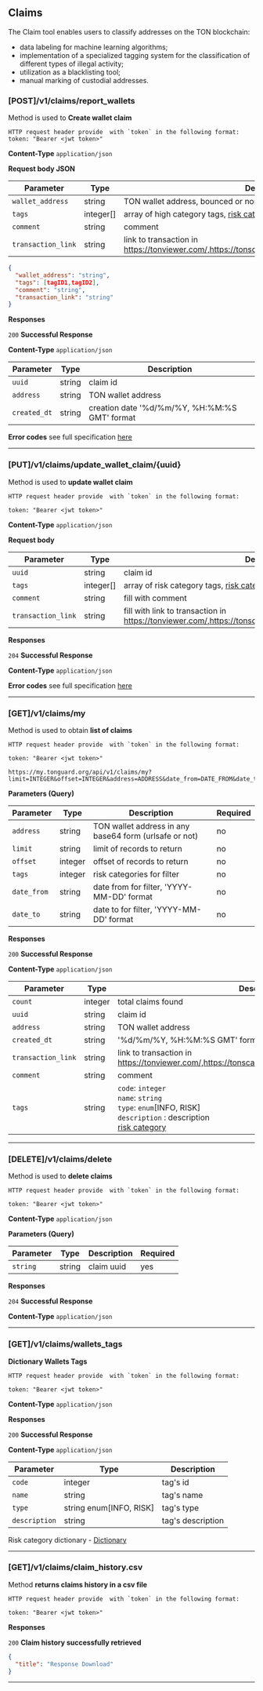 ##  Claims
The Claim tool enables users to classify addresses on the TON blockchain:
* data labeling for machine learning algorithms;
* implementation of a specialized tagging system for the classification of different types of illegal activity;
* utilization as a blacklisting tool;
* manual marking of custodial addresses.

### [POST]/v1/claims/report_wallets
Method is used to **Create wallet claim**

```
HTTP request header provide  with `token` in the following format:
token: "Bearer <jwt token>"
```

**Content-Type** `application/json`

**Request body JSON**

| Parameter          | Type      | Description                                                                                          | Required |
|--------------------|-----------|------------------------------------------------------------------------------------------------------|----------|
| `wallet_address`   | string    | TON wallet address, bounced or non-bounced format                                                    | yes      |
| `tags`             | integer[] | array of high category tags, [risk category ](../dictionary.md)                                      | yes      |
| `comment`          | string    | comment                                                                                              | no       |
| `transaction_link` | string    | link to transaction in https://tonviewer.com/,https://tonscan.org/,https://tonwhales.com/ru/explorer | no       |



```json
{
  "wallet_address": "string",
  "tags": [tagID1,tagID2],
  "comment": "string",
  "transaction_link": "string"
}
```

**Responses**

`200` **Successful Response**

**Content-Type** `application/json`

| Parameter    | Type   | Description                                   | 
|--------------|--------|-----------------------------------------------|
| `uuid`       | string | claim id                                      | 
| `address`    | string | TON wallet address                            | 
| `created_dt` | string | creation date '%d/%m/%Y, %H:%M:%S GMT' format | 


**Error codes** see full specification [here ](../errors.md)

***

### [PUT]/v1/claims/update_wallet_claim/{uuid}

Method is used to **update wallet claim**

```
HTTP request header provide  with `token` in the following format:

token: "Bearer <jwt token>"
```

**Content-Type** `application/json`

**Request body**

| Parameter          | Type      | Description                                                                                                    | Required |
|--------------------|-----------|----------------------------------------------------------------------------------------------------------------|----------|
| `uuid`             | string    | claim id                                                                                                       | yes      |
| `tags`             | integer[] | array of risk category tags, [risk category ](../dictionary.md)                                                | yes      |
| `comment`          | string    | fill with comment                                                                                              | no       |
| `transaction_link` | string    | fill with link to transaction in https://tonviewer.com/,https://tonscan.org/,https://tonwhales.com/ru/explorer | no       |


 **Responses**

`204` **Successful Response**

**Content-Type** `application/json`

**Error codes** see full specification [here ](../errors.md)

***

### [GET]/v1/claims/my
Method is used to obtain **list of claims**

```
HTTP request header provide  with `token` in the following format:

token: "Bearer <jwt token>"
```

```
https://my.tonguard.org/api/v1/claims/my?limit=INTEGER&offset=INTEGER&address=ADDRESS&date_from=DATE_FROM&date_to=DATE_TO&tags=INTEGER,INTEGER
```

**Parameters (Query)**

| Parameter   | Type    | Description                                            | Required |
|-------------|---------|--------------------------------------------------------|----------|
| `address`   | string  | TON wallet address in any base64 form (urlsafe or not) | no       |
| `limit`     | string  | limit of records to return                             | no       |
| `offset`    | integer | offset of records to return                            | no       |
| `tags`      | integer | risk categories for filter                             | no       |
| `date_from` | string  | date from for filter, 'YYYY-MM-DD' format              | no       |
| `date_to`   | string  | date to for filter, 'YYYY-MM-DD' format                | no       |

**Responses**

`200` **Successful Response**

**Content-Type** `application/json`

| Parameter          | Type    | Description                                                                                                                                    | 
|--------------------|---------|------------------------------------------------------------------------------------------------------------------------------------------------|
| `count`            | integer | total claims found                                                                                                                             |
| `uuid`             | string  | claim id                                                                                                                                       | 
| `address`          | string  | TON wallet address                                                                                                                             | 
| `created_dt`       | string  | '%d/%m/%Y, %H:%M:%S GMT' format                                                                                                                | 
| `transaction_link` | string  | link to transaction in https://tonviewer.com/,https://tonscan.org/,https://tonwhales.com/ru/explorer                                           |
| `comment`          | string  | comment                                                                                                                                        |
| `tags`             | string  | `code`: `integer` <br/>`name`: `string`<br/>`type`: `enum`[INFO, RISK]<br/>`description` : description <br/>[risk category ](../dictionary.md) |


***

### [DELETE]/v1/claims/delete
Method is used to **delete claims**

```
HTTP request header provide  with `token` in the following format:

token: "Bearer <jwt token>"
```

**Content-Type** `application/json`

**Parameters (Query)**

| Parameter | Type   | Description | Required |
|-----------|--------|-------------|----------|
| `string`  | string | claim uuid  | yes      |

 **Responses**

`204` **Successful Response**

**Content-Type** `application/json`

***

### [GET]/v1/claims/wallets_tags
 
**Dictionary Wallets Tags**

```
HTTP request header provide  with `token` in the following format:

token: "Bearer <jwt token>"
```
**Content-Type** `application/json`

**Responses**

`200` **Successful Response**

**Content-Type** `application/json`

| Parameter     | Type                    | Description       | 
|---------------|-------------------------|-------------------|
| `code`        | integer                 | tag's id          |
| `name`        | string                  | tag's name        | 
| `type`        | string enum[INFO, RISK] | tag's type        | 
| `description` | string                  | tag's description |


Risk category dictionary - [Dictionary](dictionary)

***

### [GET]/v1/claims/claim_history.csv
 
Method **returns claims history in a csv file**

```
HTTP request header provide  with `token` in the following format:

token: "Bearer <jwt token>"
```

**Responses**

`200` **Claim history successfully retrieved**


```json
{
  "title": "Response Download"
}
```

***
